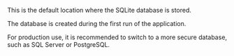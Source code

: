 This is the default location where the SQLite database is stored.

The database is created during the first run of the application.

For production use, it is recommended to switch to a more secure database, such as SQL Server or PostgreSQL.
